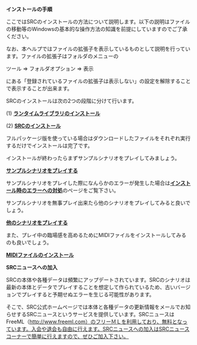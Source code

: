 **インストールの手順**

ここではSRCのインストールの方法について説明します。以下の説明はファイルの移動等のWindowsの基本的な操作方法の知識を前提にしていますのでご了承ください。

なお、本ヘルプではファイルの拡張子を表示しているものとして説明を行っています。ファイルの拡張子はフォルダのメニューの

ツール =&gt; フォルダオプション =&gt; 表示

にある「登録されているファイルの拡張子は表示しない」の設定を解除することで表示することが出来ます。

SRCのインストールは次の2つの段階に分けて行います。

(1) [**ランタイムライブラリのインストール**](ランタイムライブラリのインストール)

(2) [**SRCのインストール**](SRCのインストール)

フルパッケージ版を使っている場合はダウンロードしたファイルをそれぞれ実行するだけでインストールは完了です。

インストールが終わったらまずサンプルシナリオをプレイしてみましょう。

[**サンプルシナリオをプレイする**](サンプルシナリオをプレイする)

サンプルシナリオをプレイした際になんらかのエラーが発生した場合は[**インストール時のエラーへの対処**](インストール時のエラーへの対処)のページをご覧下さい。

サンプルシナリオを無事プレイ出来たら他のシナリオをプレイしてみると良いでしょう。

[**他のシナリオをプレイする**](他のシナリオをプレイする)

また、プレイ中の臨場感を高めるためにMIDIファイルをインストールしてみるのも良いでしょう。

[**MIDIファイルのインストール**](MIDIファイルのインストール)

**SRCニュースへの加入**

SRCの本体や各種データは頻繁にアップデートされています。SRCのシナリオは最新の本体とデータでプレイすることを想定して作られているため、古いバージョンでプレイすると予期せぬエラーを生じる可能性があります。

そこで、SRC公式ホームページでは本体と各種データの更新情報をメールでお知らせするSRCニュースというサービスを提供しています。SRCニュースはFreeML（http://www.freeml.com）のフリーＭＬを利用しており、無料となっています。入会や退会も自由に行えます。SRCニュースへの加入はSRCニュースコーナーで簡単に行えますので、ぜひご加入下さい。
